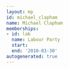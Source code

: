 ```yaml
---
layout: mp
id: michael_clapham
name: Michael Clapham
memberships:
- id: lab
  name: Labour Party
  start: 
  end: '2010-03-30'
autogenerated: true
---
```

